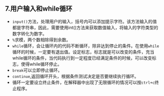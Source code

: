 ## 7.用户输入和while循环

* ``input()``方法，处理用户的输入，括号内可以添加提示字符。该方法输入的值都是字符串，因此，需要使用int()方法来获取数值输入，将输入的字符类型的数字转化为数字。
* ``%``求模，两个数相除得到余数。
* ``while``循环，会让循环内的代码不断循环，除非达到停止的条件。在使用``while``循环的时候，一定要有退出值。设定标志，标志就是可以改变的条件，充当while循环的条件，当代码执行到一定程度已经满足条件的时候，可以改变标志，使得while循环停止。
* ``break``可以立即停止循环。
* ``continue``,返回循环开头，根据条件测试决定是否要继续执行循环。
* 循环一定要设立终止条件，在解释器中出现了无限循环的情况可以按``ctrl+c``终止程序。